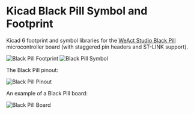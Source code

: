 # Kicad Black Pill Symbol and Footprint
Kicad 6 footprint and symbol libraries for the [WeAct Studio Black Pill](https://github.com/WeActTC/MiniSTM32F4x1) microcontroller board (with staggered pin headers and ST-LINK support).

![Black Pill Footprint](/assets/images/footprint.png) ![Black Pill Symbol](/assets/images/symbol.png)

The Black Pill pinout:

![Black Pill Pinout](/assets/images/pinout.png)

An example of a Black Pill board:

![Black Pill Board](/assets/images/board.jpg)
